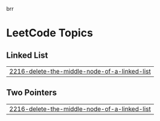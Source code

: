 brr

<!---LeetCode Topics Start-->
# LeetCode Topics
## Linked List
|  |
| ------- |
| [2216-delete-the-middle-node-of-a-linked-list](https://github.com/solomon-2105/Leetcode-problems/tree/master/2216-delete-the-middle-node-of-a-linked-list) |
## Two Pointers
|  |
| ------- |
| [2216-delete-the-middle-node-of-a-linked-list](https://github.com/solomon-2105/Leetcode-problems/tree/master/2216-delete-the-middle-node-of-a-linked-list) |
<!---LeetCode Topics End-->